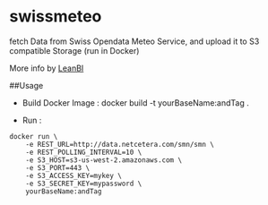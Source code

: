 # swissmeteo
fetch Data from Swiss Opendata Meteo Service, and upload it to S3 compatible Storage (run in Docker)

More info by [LeanBI](http://www.leanbi.ch)

##Usage

- Build Docker Image : docker build -t yourBaseName:andTag .


- Run : 
```shell
docker run \ 
	-e REST_URL=http://data.netcetera.com/smn/smn \
	-e REST_POLLING_INTERVAL=10 \
	-e S3_HOST=s3-us-west-2.amazonaws.com \
	-e S3_PORT=443 \
	-e S3_ACCESS_KEY=mykey \
	-e S3_SECRET_KEY=mypassword \
	yourBaseName:andTag
```